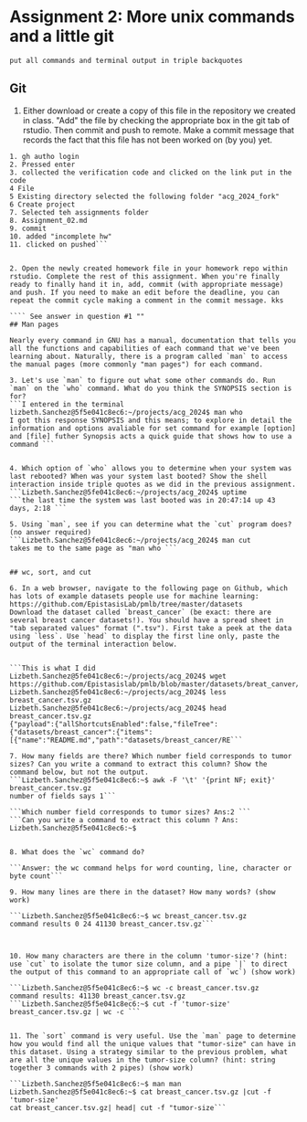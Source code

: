 # Assignment 2: More unix commands and a little git

```put all commands and terminal output in triple backquotes```

## Git

1. Either download or create a copy of this file in the repository we created in class. "Add" the file by checking the appropriate box in the git tab of rstudio. Then commit and push to remote. Make a commit message that records the fact that this file has not been worked on (by you) yet.

```my answer : I had to re-configure my account to add assignment 02 to my terminal i did the following:
1. gh autho login
2. Pressed enter
3. collected the verification code and clicked on the link put in the code 
4 File
5 Existing directory selected the following folder "acg_2024_fork"
6 Create project
7. Selected teh assignments folder
8. Assignment_02.md
9. commit
10. added "incomplete hw"
11. clicked on pushed```


2. Open the newly created homework file in your homework repo within rstudio. Complete the rest of this assignment. When you're finally ready to finally hand it in, add, commit (with appropriate message) and push. If you need to make an edit before the deadline, you can repeat the commit cycle making a comment in the commit message. kks

```` See answer in question #1 ""
## Man pages

Nearly every command in GNU has a manual, documentation that tells you all the functions and capabilities of each command that we've been learning about. Naturally, there is a program called `man` to access the manual pages (more commonly "man pages") for each command.

3. Let's use `man` to figure out what some other commands do. Run `man` on the `who` command. What do you think the SYNOPSIS section is for?
```I entered in the terminal lizbeth.Sanchez@5f5e041c8ec6:~/projects/acg_2024$ man who 
I got this response SYNOPSIS and this means; to explore in detail the information and options avaliable for set command for example [option] and [file] futher Synopsis acts a quick guide that shows how to use a command ```


4. Which option of `who` allows you to determine when your system was last rebooted? When was your system last booted? Show the shell interaction inside triple quotes as we did in the previous assignment.
```Lizbeth.Sanchez@5fe041c8ec6:~/projects/acg_2024$ uptime 
```the last time the system was last booted was in 20:47:14 up 43 days, 2:18 ```

5. Using `man`, see if you can determine what the `cut` program does? (no answer required)
```Lizbeth.Sanchez@5fe041c8ec6:~/projects/acg_2024$ man cut 
takes me to the same page as "man who ```


## wc, sort, and cut

6. In a web browser, navigate to the following page on Github, which has lots of example datasets people use for machine learning: https://github.com/EpistasisLab/pmlb/tree/master/datasets
Download the dataset called `breast_cancer` (be exact: there are several breast cancer datasets!). You should have a spread sheet in "tab separated values" format (".tsv"). First take a peek at the data using `less`. Use `head` to display the first line only, paste the output of the terminal interaction below.


```This is what I did 
Lizbeth.Sanchez@5fe041c8ec6:~/projects/acg_2024$ wget https://github.com/Epistasislab/pmlb/blob/master/datasets/breat_canver/breast_cancer.tsv.gz
Lizbeth.Sanchez@5fe041c8ec6:~/projects/acg_2024$ less breast_cancer.tsv.gz
Lizbeth.Sanchez@5fe041c8ec6:~/projects/acg_2024$ head breast_cancer.tsv.gz
{"payload":{"allShortcutsEnabled":false,"fileTree":{"datasets/breast_cancer":{"items":[{"name":"README.md","path":"datasets/breast_cancer/RE```

7. How many fields are there? Which number field corresponds to tumor sizes? Can you write a command to extract this column? Show the command below, but not the output.
```Lizbeth.Sanchez@5f5e041c8ec6:~$ awk -F '\t' '{print NF; exit}' breast_cancer.tsv.gz
number of fields says 1```

```Which number field corresponds to tumor sizes? Ans:2 ```
```Can you write a command to extract this column ? Ans: Lizbeth.Sanchez@5f5e041c8ec6:~$  


8. What does the `wc` command do?

```Answer: the wc command helps for word counting, line, character or byte count```

9. How many lines are there in the dataset? How many words? (show work)

```Lizbeth.Sanchez@5f5e041c8ec6:~$ wc breast_cancer.tsv.gz
command results 0 24 41130 breast_cancer.tsv.gz```



10. How many characters are there in the column 'tumor-size'? (hint: use `cut` to isolate the tumor size column, and a pipe `|` to direct the output of this command to an appropriate call of `wc`) (show work)

```Lizbeth.Sanchez@5f5e041c8ec6:~$ wc -c breast_cancer.tsv.gz 
command results: 41130 breast_cancer.tsv.gz
```Lizbeth.Sanchez@5f5e041c8ec6:~$ cut -f 'tumor-size' breast_cancer.tsv.gz | wc -c ```


11. The `sort` command is very useful. Use the `man` page to determine how you would find all the unique values that "tumor-size" can have in this dataset. Using a strategy similar to the previous problem, what are all the unique values in the tumor-size column? (hint: string together 3 commands with 2 pipes) (show work)
 
```Lizbeth.Sanchez@5f5e041c8ec6:~$ man man 
Lizbeth.Sanchez@5f5e041c8ec6:~$ cat breast_cancer.tsv.gz |cut -f 'tumor-size' 
cat breast_cancer.tsv.gz| head| cut -f "tumor-size```





